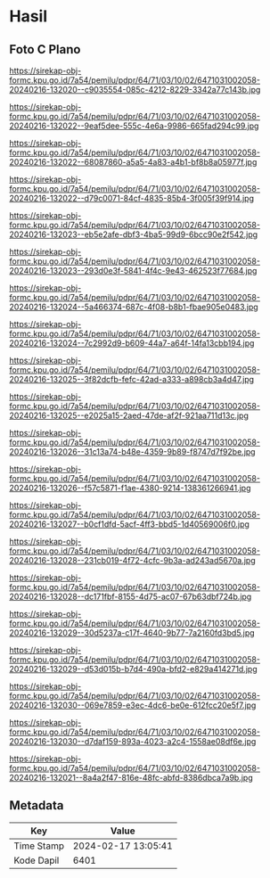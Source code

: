 # Hasil

## Foto C Plano

https://sirekap-obj-formc.kpu.go.id/7a54/pemilu/pdpr/64/71/03/10/02/6471031002058-20240216-132020--c9035554-085c-4212-8229-3342a77c143b.jpg

https://sirekap-obj-formc.kpu.go.id/7a54/pemilu/pdpr/64/71/03/10/02/6471031002058-20240216-132022--9eaf5dee-555c-4e6a-9986-665fad294c99.jpg

https://sirekap-obj-formc.kpu.go.id/7a54/pemilu/pdpr/64/71/03/10/02/6471031002058-20240216-132022--68087860-a5a5-4a83-a4b1-bf8b8a05977f.jpg

https://sirekap-obj-formc.kpu.go.id/7a54/pemilu/pdpr/64/71/03/10/02/6471031002058-20240216-132022--d79c0071-84cf-4835-85b4-3f005f39f914.jpg

https://sirekap-obj-formc.kpu.go.id/7a54/pemilu/pdpr/64/71/03/10/02/6471031002058-20240216-132023--eb5e2afe-dbf3-4ba5-99d9-6bcc90e2f542.jpg

https://sirekap-obj-formc.kpu.go.id/7a54/pemilu/pdpr/64/71/03/10/02/6471031002058-20240216-132023--293d0e3f-5841-4f4c-9e43-462523f77684.jpg

https://sirekap-obj-formc.kpu.go.id/7a54/pemilu/pdpr/64/71/03/10/02/6471031002058-20240216-132024--5a466374-687c-4f08-b8b1-fbae905e0483.jpg

https://sirekap-obj-formc.kpu.go.id/7a54/pemilu/pdpr/64/71/03/10/02/6471031002058-20240216-132024--7c2992d9-b609-44a7-a64f-14fa13cbb194.jpg

https://sirekap-obj-formc.kpu.go.id/7a54/pemilu/pdpr/64/71/03/10/02/6471031002058-20240216-132025--3f82dcfb-fefc-42ad-a333-a898cb3a4d47.jpg

https://sirekap-obj-formc.kpu.go.id/7a54/pemilu/pdpr/64/71/03/10/02/6471031002058-20240216-132025--e2025a15-2aed-47de-af2f-921aa711d13c.jpg

https://sirekap-obj-formc.kpu.go.id/7a54/pemilu/pdpr/64/71/03/10/02/6471031002058-20240216-132026--31c13a74-b48e-4359-9b89-f8747d7f92be.jpg

https://sirekap-obj-formc.kpu.go.id/7a54/pemilu/pdpr/64/71/03/10/02/6471031002058-20240216-132026--f57c5871-f1ae-4380-9214-138361266941.jpg

https://sirekap-obj-formc.kpu.go.id/7a54/pemilu/pdpr/64/71/03/10/02/6471031002058-20240216-132027--b0cf1dfd-5acf-4ff3-bbd5-1d40569006f0.jpg

https://sirekap-obj-formc.kpu.go.id/7a54/pemilu/pdpr/64/71/03/10/02/6471031002058-20240216-132028--231cb019-4f72-4cfc-9b3a-ad243ad5670a.jpg

https://sirekap-obj-formc.kpu.go.id/7a54/pemilu/pdpr/64/71/03/10/02/6471031002058-20240216-132028--dc171fbf-8155-4d75-ac07-67b63dbf724b.jpg

https://sirekap-obj-formc.kpu.go.id/7a54/pemilu/pdpr/64/71/03/10/02/6471031002058-20240216-132029--30d5237a-c17f-4640-9b77-7a2160fd3bd5.jpg

https://sirekap-obj-formc.kpu.go.id/7a54/pemilu/pdpr/64/71/03/10/02/6471031002058-20240216-132029--d53d015b-b7d4-490a-bfd2-e829a414271d.jpg

https://sirekap-obj-formc.kpu.go.id/7a54/pemilu/pdpr/64/71/03/10/02/6471031002058-20240216-132030--069e7859-e3ec-4dc6-be0e-612fcc20e5f7.jpg

https://sirekap-obj-formc.kpu.go.id/7a54/pemilu/pdpr/64/71/03/10/02/6471031002058-20240216-132030--d7daf159-893a-4023-a2c4-1558ae08df6e.jpg

https://sirekap-obj-formc.kpu.go.id/7a54/pemilu/pdpr/64/71/03/10/02/6471031002058-20240216-132021--8a4a2f47-816e-48fc-abfd-8386dbca7a9b.jpg


## Metadata

| Key        | Value               |
| ---------- | ------------------- |
| Time Stamp | 2024-02-17 13:05:41 |
| Kode Dapil | 6401                |



